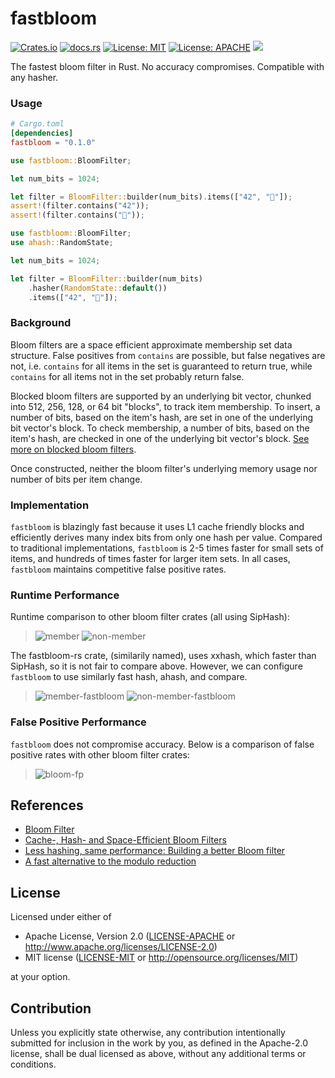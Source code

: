 # fastbloom
[![Crates.io](https://img.shields.io/crates/v/fastbloom.svg)](https://crates.io/crates/fastbloom)
[![docs.rs](https://docs.rs/bloomfilter/badge.svg)](https://docs.rs/fastbloom)
[![License: MIT](https://img.shields.io/badge/License-MIT-blue.svg)](https://github.com/tomtomwombat/fastbloom/blob/main/LICENSE-MIT)
[![License: APACHE](https://img.shields.io/badge/License-Apache-blue.svg)](https://github.com/tomtomwombat/fastbloom/blob/main/LICENSE-Apache)
<a href="https://codecov.io/gh/tomtomwombat/fastbloom">
    <img src="https://codecov.io/gh/tomtomwombat/fastbloom/branch/main/graph/badge.svg">
</a>

The fastest bloom filter in Rust. No accuracy compromises. Compatible with any hasher.


### Usage

```toml
# Cargo.toml
[dependencies]
fastbloom = "0.1.0"
```

```rust
use fastbloom::BloomFilter;

let num_bits = 1024;

let filter = BloomFilter::builder(num_bits).items(["42", "🦀"]);
assert!(filter.contains("42"));
assert!(filter.contains("🦀"));
```

```rust
use fastbloom::BloomFilter;
use ahash::RandomState;

let num_bits = 1024;

let filter = BloomFilter::builder(num_bits)
    .hasher(RandomState::default())
    .items(["42", "🦀"]);
```

### Background
Bloom filters are a space efficient approximate membership set data structure. False positives from `contains` are possible, but false negatives are not, i.e. `contains` for all items in the set is guaranteed to return true, while `contains` for all items not in the set probably return false.

Blocked bloom filters are supported by an underlying bit vector, chunked into 512, 256, 128, or 64 bit "blocks", to track item membership. To insert, a number of bits, based on the item's hash, are set in one of the underlying bit vector's block. To check membership, a number of bits, based on the item's hash, are checked in one of the underlying bit vector's block. [See more on blocked bloom filters](https://web.archive.org/web/20070623102632/http://algo2.iti.uni-karlsruhe.de/singler/publications/cacheefficientbloomfilters-wea2007.pdf).

Once constructed, neither the bloom filter's underlying memory usage nor number of bits per item change.


### Implementation

`fastbloom` is blazingly fast because it uses L1 cache friendly blocks and efficiently derives many index bits from only one hash per value. Compared to traditional implementations, `fastbloom` is 2-5 times faster for small sets of items, and hundreds of times faster for larger item sets. In all cases, `fastbloom` maintains competitive false positive rates.

### Runtime Performance

Runtime comparison to other bloom filter crates (all using SipHash):
> ![member](https://github.com/tomtomwombat/fastbloom/assets/45644087/6d131859-414e-47e2-958e-5675827d2138)
> ![non-member](https://github.com/tomtomwombat/fastbloom/assets/45644087/82cc2fe3-3808-462a-8105-7f88830b28d9)

The fastbloom-rs crate, (similarily named), uses xxhash, which faster than SipHash, so it is not fair to compare above. However, we can configure `fastbloom` to use similarly fast hash, ahash, and compare.
> ![member-fastbloom](https://github.com/tomtomwombat/fastbloom/assets/45644087/ed84e9b6-7aab-4109-aea8-462ab97e835f)
> ![non-member-fastbloom](https://github.com/tomtomwombat/fastbloom/assets/45644087/316a691a-0e29-4de2-9f1f-cd34e7662956)


### False Positive Performance

`fastbloom` does not compromise accuracy. Below is a comparison of false positive rates with other bloom filter crates:
> ![bloom-fp](https://github.com/tomtomwombat/fastbloom/assets/45644087/f5c3af19-7467-4023-b46c-3f89b3d9d824)


## References
- [Bloom Filter](https://brilliant.org/wiki/bloom-filter/)
- [Cache-, Hash- and Space-Efficient Bloom Filters](https://web.archive.org/web/20070623102632/http://algo2.iti.uni-karlsruhe.de/singler/publications/cacheefficientbloomfilters-wea2007.pdf)
- [Less hashing, same performance: Building a better Bloom filter](https://www.eecs.harvard.edu/~michaelm/postscripts/rsa2008.pdf)
- [A fast alternative to the modulo reduction](https://lemire.me/blog/2016/06/27/a-fast-alternative-to-the-modulo-reduction/)

## License

Licensed under either of

 * Apache License, Version 2.0
   ([LICENSE-APACHE](LICENSE-APACHE) or http://www.apache.org/licenses/LICENSE-2.0)
 * MIT license
   ([LICENSE-MIT](LICENSE-MIT) or http://opensource.org/licenses/MIT)

at your option.

## Contribution

Unless you explicitly state otherwise, any contribution intentionally submitted
for inclusion in the work by you, as defined in the Apache-2.0 license, shall be
dual licensed as above, without any additional terms or conditions.
